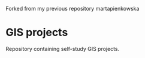 Forked from my previous repository martapienkowska

# GIS projects
Repository containing self-study GIS projects.
